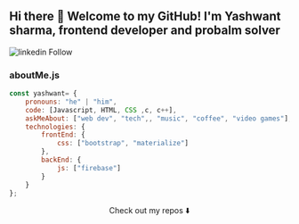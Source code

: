 ## Hi there 👋 Welcome to my GitHub! I'm Yashwant sharma, frontend developer and probalm solver


![linkedin Follow](https://www.linkedin.com/in/yashwantharma/)



### aboutMe.js

```javascript
const yashwant= {
    pronouns: "he" | "him",
    code: [Javascript, HTML, CSS ,c, c++],
    askMeAbout: ["web dev", "tech",, "music", "coffee", "video games"],
    technologies: {
        frontEnd: {
            css: ["bootstrap", "materialize"]
        },
        backEnd: {
            js: ["firebase"]
        }        
    }
};
```

<p align="center">
Check out my repos ⬇️  
</p>
